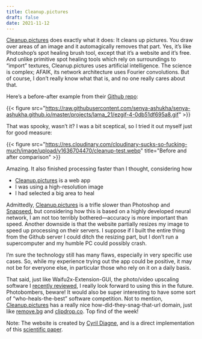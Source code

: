 ```yaml
---
title: Cleanup.pictures
draft: false
date: 2021-11-12
---
```


[Cleanup.pictures](https://cleanup.pictures/) does exactly what it does: It cleans up pictures. You draw over areas of an image and it automagically removes that part. Yes, it’s like Photoshop’s spot healing brush tool, except that it’s a website and it’s free. And unlike primitive spot healing tools which rely on surroundings to “import” textures, Cleanup.pictures uses artificial intelligence. The science is complex; AFAIK, its network architecture uses Fourier convolutions. But of course, I don’t really know what that is, and no one really cares about that.

Here’s a before-after example from their [Github repo](https://saic-mdal.github.io/lama-project/):

{{< figure src="https://raw.githubusercontent.com/senya-ashukha/senya-ashukha.github.io/master/projects/lama_21/ezgif-4-0db51df695a8.gif" >}}

That was spooky, wasn’t it? I was a bit sceptical, so I tried it out myself just for good measure:

{{< figure src="https://res.cloudinary.com/cloudinary-sucks-so-fucking-much/image/upload/v1636704470/cleanup-test.webp" title="Before and after comparison" >}}

Amazing. It also finished processing faster than I thought, considering how
- [Cleanup.pictures](https://cleanup.pictures/) is a web app
- I was using a high-resolution image
- I had selected a big area to heal

Admittedly, [Cleanup.pictures](https://cleanup.pictures/) is a trifle slower than Photoshop and [Snapseed](https://en.wikipedia.org/wiki/Snapseed), but considering how this is based on a highly developed neural network, I am not too terribly bothered—accuracy is more important than speed. Another downside is that the website partially resizes my image to speed up processing on their servers. I suppose if I built the entire thing from the Github server I could ditch the resizing part, but I don’t run a supercomputer and my humble PC could possibly crash.

I’m sure the technology still has many flaws, especially in very specific use cases. So, while my experience trying out the app could be positive, it may not be for everyone else, in particular those who rely on it on a daily basis.

That said, just like Waifu2x-Extension-GUI, the photo/video upscaling software I [recently reviewed](../waifu2), I really look forward to using this in the future. Photobombers, beware! It would also be super interesting to have some sort of “who-heals-the-best” software competition. Not to mention, [Cleanup.pictures](https://cleanup.pictures/) has a really nice how-did-they-snag-that-url domain, just like [remove.bg](https://remove.bg/) and [clipdrop.co](https://clipdrop.co/). Top find of the week!

Note: The website is created by [Cyril Diagne](https://twitter.com/cyrildiagne), and is a direct implementation of this [scientific paper](https://arxiv.org/pdf/2109.07161.pdf).

